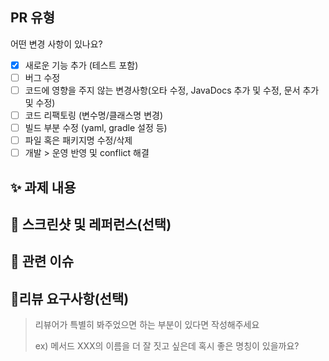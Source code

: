 ## PR 유형

어떤 변경 사항이 있나요?

-   [x] 새로운 기능 추가 (테스트 포함)
-   [ ] 버그 수정
-   [ ] 코드에 영향을 주지 않는 변경사항(오타 수정, JavaDocs 추가 및 수정, 문서 추가 및 수정)
-   [ ] 코드 리팩토링 (변수명/클래스명 변경)
-   [ ] 빌드 부분 수정 (yaml, gradle 설정 등)
-   [ ] 파일 혹은 패키지명 수정/삭제
-   [ ] 개발 > 운영 반영 및 conflict 해결

## ✨ 과제 내용

<!-- 과제에 대한 설명을 적어주세요 -->

## 📸 스크린샷 및 레퍼런스(선택)

<!-- 스크린샷 및 참고할 사항이 있다면 첨부해주세요 -->

## 📌 관련 이슈

<!-- 관련있는 이슈 번호(#000)을 적어주세요.
  해당 pull request merge와 함께 이슈를 닫으려면
  closed #Issue_number를 적어주세요 -->

## 💬리뷰 요구사항(선택)

> 리뷰어가 특별히 봐주었으면 하는 부분이 있다면 작성해주세요
>
> ex) 메서드 XXX의 이름을 더 잘 짓고 싶은데 혹시 좋은 명칭이 있을까요?
